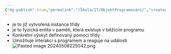 ```yaml
---
{"dg-publish":true,"permalink":"/Škola/IT/ObjektProgramování/","created":"2024-05-08T22:50:34.409+02:00","updated":"2024-05-11T19:49:52.360+02:00"}
---
```


- je to již vytvořená instance třídy
- je to fyzická entita v paměti, která existuje v běžícím programu
- Konkrétní výskyt definovaný pomocí třídy
- Umožňuje interakci s programem a reaguje na události
![Pasted image 20240508225042.png](/img/user/Images/Pasted%20image%2020240508225042.png)
